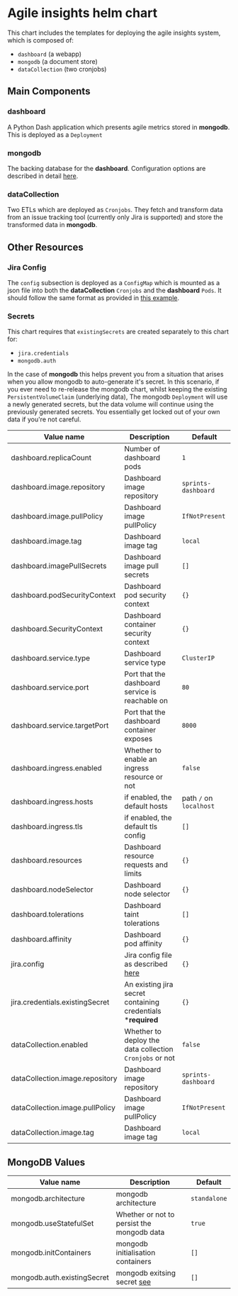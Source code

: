# Agile insights helm chart

This chart includes the templates for deploying the agile insights system, which is composed of:
- `dashboard` (a webapp)
- `mongodb` (a document store)
- `dataCollection` (two cronjobs)

## Main Components

### dashboard

A Python Dash application which presents agile metrics stored in **mongodb**. This is deployed as a `Deployment`

### mongodb

The backing database for the **dashboard**. Configuration options are described in detail [here](https://github.com/bitnami/charts/tree/master/bitnami/mongodb).

### dataCollection

Two ETLs which are deployed as `Cronjobs`. They fetch and transform data from an issue tracking tool (currently only Jira is supported) and store the transformed data in **mongodb**.

## Other Resources

### Jira Config

The `config` subsection is deployed as a `ConfigMap` which is mounted as a json file into both the **dataCollection** `Cronjobs` and the **dashboard** `Pods`. It should follow the same format as provided in [this example](https://github.com/limejump/agile-insights/blob/main/config_files/example-config.json).

### Secrets

This chart requires that `existingSecrets` are created separately to this chart for:
- `jira.credentials`
- `mongodb.auth`

In the case of **mongodb** this helps prevent you from a situation that arises when you allow mongodb to auto-generate it's secret. In this scenario, if you ever need to re-release the mongodb chart, whilst keeping the existing `PersistentVolumeClaim` (underlying data), The mongodb `Deployment` will use a newly generated secrets, but the data volume will continue using the previously generated secrets. You essentially get locked out of your own data if you're not careful.


| Value name                      | Description                                                            | Default                    |
| ------------------------------- | ---------------------------------------------------------------------- | -------------------------- |
| dashboard.replicaCount          | Number of dashboard pods                                               | `1`                        |
| dashboard.image.repository      | Dashboard image repository                                             | `sprints-dashboard`        |
| dashboard.image.pullPolicy      | Dashboard image pullPolicy                                             | `IfNotPresent`             |
| dashboard.image.tag             | Dashboard image tag                                                    | `local`                    |
| dashboard.imagePullSecrets      | Dashboard image pull secrets                                           | `[]`                       |
| dashboard.podSecurityContext    | Dashboard pod security context                                         | `{}`                       |
| dashboard.SecurityContext       | Dashboard container security context                                   | `{}`                       |
| dashboard.service.type          | Dashboard service type                                                 | `ClusterIP`                |
| dashboard.service.port          | Port that the dashboard service is reachable on                        | `80`                       |
| dashboard.service.targetPort    | Port that the dashboard container exposes                              | `8000`                     |
| dashboard.ingress.enabled       | Whether to enable an ingress resource or not                           | `false`                    |
| dashboard.ingress.hosts         | if enabled, the default hosts                                          | path `/` on `localhost`    |
| dashboard.ingress.tls           | if enabled, the default tls config                                     | `[]`                       |
| dashboard.resources             | Dashboard resource requests and limits                                 | `{}`                       |
| dashboard.nodeSelector          | Dashboard node selector                                                | `{}`                       |
| dashboard.tolerations           | Dashboard taint tolerations                                            | `[]`                       |
| dashboard.affinity              | Dashboard pod affinity                                                 | `{}`                       |
| jira.config                     | Jira config file as described [here](#jira-config)                     | `{}`                       |
| jira.credentials.existingSecret | An existing jira secret containing credentials ***required**           | `{}`                       |
| dataCollection.enabled          | Whether to deploy the data collection `Cronjobs` or not                | `false`                    |
| dataCollection.image.repository | Dashboard image repository                                             | `sprints-dashboard`        |
| dataCollection.image.pullPolicy | Dashboard image pullPolicy                                             | `IfNotPresent`             |
| dataCollection.image.tag        | Dashboard image tag                                                    | `local`                    |

## MongoDB Values

| Value name                      | Description                                                            | Default                    |
| ------------------------------- | ---------------------------------------------------------------------- | -------------------------- |
| mongodb.architecture            | mongodb architecture                                                   | `standalone`               |
| mongodb.useStatefulSet          | Whether or not to persist the mongodb data                             | `true`                     |
| mongodb.initContainers          | mongodb initialisation containers                                      | `[]`                       |
| mongodb.auth.existingSecret     | mongodb exitsing secret [see](#secrets)                                | `[]`                       |
